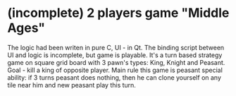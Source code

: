 # (incomplete) 2 players game "Middle Ages"
The logic had been writen in pure C, UI - in Qt. The binding script between UI and logic is incomplete, but game is playable.
It's a turn based strategy game on square grid board with 3 pawn's types: King, Knight and Peasant. Goal - kill a king of opposite player. Main rule this game is peasant special ability: if 3 turns peasant does nothing, then he can clone yourself on any tile near him and new peasant play this turn.
